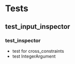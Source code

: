 # Tests

## test_input_inspector

### test_inspector

- test for cross_constraints
- test IntegerArgument
